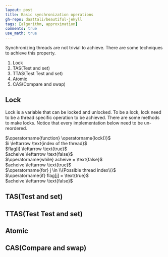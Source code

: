 ```yaml
---
layout: post
title: Basic synchronization operations
gh-repo: daattali/beautiful-jekyll
tags: [algorithm, approximation]
comments: true
use_math: true
---
```


Synchronizing threads are not trivial to achieve.
There are some techniques to achieve this property.

1. Lock
2. TAS(Test and set)
3. TTAS(Test Test and set)
4. Atomic
5. CAS(Compare and swap)

## Lock
Lock is a variable that can be locked and unlocked.
To be a lock, lock need to be a thread specific operation to be achieved.
There are some methods to make locks.
Notice that every implementation below need to be un-reordered.

<div class="algorithm">
    $\operatorname{function} \operatorname{lock()}$<br>
    <div class="algorithm">
        $i \leftarrow \text{index of the thread}$<br>
        $flag[i] \leftarrow \text{true}$<br>
        $acheive \leftarrow \text{false}$<br>
        $\operatorname{while} acheive = \text{false}$<br>
        <div class="algorithm">
            $acheive \leftarrow \text{true}$<br>
            $\operatorname{for} j \in \\{Possible thread index\\}$<br>
            <div class="algorithm">
                $\operatorname{if} flag[j] = \text{true}$
                <div class="algorithm">
                    $acheive \leftarrow \text{false}$
                </div>
            </div>
        </div>
    </div>
</div>

## TAS(Test and set)

## TTAS(Test Test and set)

## Atomic

## CAS(Compare and swap)
